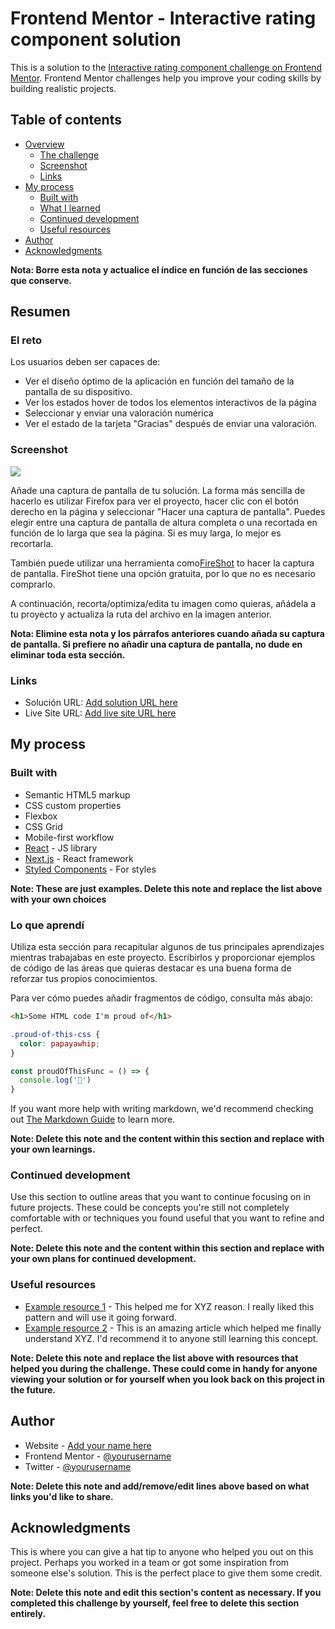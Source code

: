 # Frontend Mentor - Interactive rating component solution

This is a solution to the [Interactive rating component challenge on Frontend Mentor](https://www.frontendmentor.io/challenges/interactive-rating-component-koxpeBUmI). Frontend Mentor challenges help you improve your coding skills by building realistic projects. 

## Table of contents

- [Overview](#overview)
  - [The challenge](#the-challenge)
  - [Screenshot](#screenshot)
  - [Links](#links)
- [My process](#my-process)
  - [Built with](#built-with)
  - [What I learned](#what-i-learned)
  - [Continued development](#continued-development)
  - [Useful resources](#useful-resources)
- [Author](#author)
- [Acknowledgments](#acknowledgments)

**Nota: Borre esta nota y actualice el índice en función de las secciones que conserve.**

## Resumen

### El reto

Los usuarios deben ser capaces de:

- Ver el diseño óptimo de la aplicación en función del tamaño de la pantalla de su dispositivo.
- Ver los estados hover de todos los elementos interactivos de la página
- Seleccionar y enviar una valoración numérica
- Ver el estado de la tarjeta "Gracias" después de enviar una valoración.

### Screenshot

![](./screenshot.jpg)

Añade una captura de pantalla de tu solución. La forma más sencilla de hacerlo es utilizar Firefox para ver el proyecto, hacer clic con el botón derecho en la página y seleccionar "Hacer una captura de pantalla". Puedes elegir entre una captura de pantalla de altura completa o una recortada en función de lo larga que sea la página. Si es muy larga, lo mejor es recortarla.

También puede utilizar una herramienta como[FireShot](https://getfireshot.com/) to hacer la captura de pantalla. FireShot tiene una opción gratuita, por lo que no es necesario comprarlo. 

A continuación, recorta/optimiza/edita tu imagen como quieras, añádela a tu proyecto y actualiza la ruta del archivo en la imagen anterior.

**Nota: Elimine esta nota y los párrafos anteriores cuando añada su captura de pantalla. Si prefiere no añadir una captura de pantalla, no dude en eliminar toda esta sección.**

### Links

- Solución URL: [Add solution URL here](https://your-solution-url.com)
- Live Site URL: [Add live site URL here](https://your-live-site-url.com)

## My process

### Built with

- Semantic HTML5 markup
- CSS custom properties
- Flexbox
- CSS Grid
- Mobile-first workflow
- [React](https://reactjs.org/) - JS library
- [Next.js](https://nextjs.org/) - React framework
- [Styled Components](https://styled-components.com/) - For styles

**Note: These are just examples. Delete this note and replace the list above with your own choices**

### Lo que aprendí

Utiliza esta sección para recapitular algunos de tus principales aprendizajes mientras trabajabas en este proyecto. Escribirlos y proporcionar ejemplos de código de las áreas que quieras destacar es una buena forma de reforzar tus propios conocimientos.

Para ver cómo puedes añadir fragmentos de código, consulta más abajo:

```html
<h1>Some HTML code I'm proud of</h1>
```
```css
.proud-of-this-css {
  color: papayawhip;
}
```
```js
const proudOfThisFunc = () => {
  console.log('🎉')
}
```

If you want more help with writing markdown, we'd recommend checking out [The Markdown Guide](https://www.markdownguide.org/) to learn more.

**Note: Delete this note and the content within this section and replace with your own learnings.**

### Continued development

Use this section to outline areas that you want to continue focusing on in future projects. These could be concepts you're still not completely comfortable with or techniques you found useful that you want to refine and perfect.

**Note: Delete this note and the content within this section and replace with your own plans for continued development.**

### Useful resources

- [Example resource 1](https://www.example.com) - This helped me for XYZ reason. I really liked this pattern and will use it going forward.
- [Example resource 2](https://www.example.com) - This is an amazing article which helped me finally understand XYZ. I'd recommend it to anyone still learning this concept.

**Note: Delete this note and replace the list above with resources that helped you during the challenge. These could come in handy for anyone viewing your solution or for yourself when you look back on this project in the future.**

## Author

- Website - [Add your name here](https://www.your-site.com)
- Frontend Mentor - [@yourusername](https://www.frontendmentor.io/profile/yourusername)
- Twitter - [@yourusername](https://www.twitter.com/yourusername)

**Note: Delete this note and add/remove/edit lines above based on what links you'd like to share.**

## Acknowledgments

This is where you can give a hat tip to anyone who helped you out on this project. Perhaps you worked in a team or got some inspiration from someone else's solution. This is the perfect place to give them some credit.

**Note: Delete this note and edit this section's content as necessary. If you completed this challenge by yourself, feel free to delete this section entirely.**
